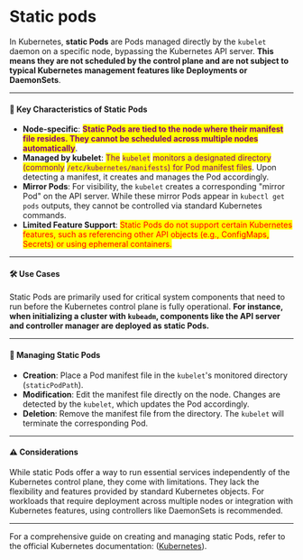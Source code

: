 # Static pods

In Kubernetes, **static Pods** are Pods managed directly by the `kubelet` daemon on a specific node, bypassing the Kubernetes API server. **This means they are not scheduled by the control plane and are not subject to typical Kubernetes management features like Deployments or DaemonSets**.

***

#### 🔧 Key Characteristics of Static Pods

* **Node-specific**: <mark style="color:purple;">**Static Pods are tied to the node where their manifest file resides. They cannot be scheduled across multiple nodes automatically**</mark>.
* **Managed by kubelet**: <mark style="color:purple;">The</mark> <mark style="color:purple;"></mark><mark style="color:purple;">`kubelet`</mark> <mark style="color:purple;"></mark><mark style="color:purple;">monitors a designated directory (commonly</mark> <mark style="color:purple;"></mark><mark style="color:purple;">`/etc/kubernetes/manifests`</mark><mark style="color:purple;">) for Pod manifest files</mark>. Upon detecting a manifest, it creates and manages the Pod accordingly.
* **Mirror Pods**: For visibility, the `kubelet` creates a corresponding "mirror Pod" on the API server. While these mirror Pods appear in `kubectl get pods` outputs, they cannot be controlled via standard Kubernetes commands.
* **Limited Feature Support**: <mark style="color:red;">Static Pods do not support certain Kubernetes features, such as referencing other API objects (e.g., ConfigMaps, Secrets) or using ephemeral containers.</mark>

***

#### 🛠️ Use Cases

Static Pods are primarily used for critical system components that need to run before the Kubernetes control plane is fully operational. **For instance, when initializing a cluster with `kubeadm`, components like the API server and controller manager are deployed as static Pods.**

***

#### 📌 Managing Static Pods

* **Creation**: Place a Pod manifest file in the `kubelet`'s monitored directory (`staticPodPath`).
* **Modification**: Edit the manifest file directly on the node. Changes are detected by the `kubelet`, which updates the Pod accordingly.
* **Deletion**: Remove the manifest file from the directory. The `kubelet` will terminate the corresponding Pod.

***

#### ⚠️ Considerations

While static Pods offer a way to run essential services independently of the Kubernetes control plane, they come with limitations. They lack the flexibility and features provided by standard Kubernetes objects. For workloads that require deployment across multiple nodes or integration with Kubernetes features, using controllers like DaemonSets is recommended.

***

For a comprehensive guide on creating and managing static Pods, refer to the official Kubernetes documentation: ([Kubernetes](https://kubernetes.io/docs/tasks/configure-pod-container/static-pod/?utm_source=chatgpt.com)).

